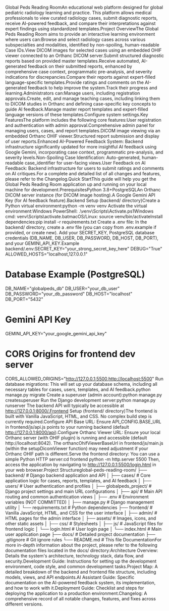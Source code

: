Global Peds Reading RoomAn educational web platform designed for global pediatric radiology learning and practice. This platform allows medical professionals to view curated radiology cases, submit diagnostic reports, receive AI-powered feedback, and compare their interpretations against expert findings using standardized templates.Project OverviewThe Global Peds Reading Room aims to provide an interactive learning environment where users can:Browse and select radiology cases across various subspecialties and modalities, identified by non-spoiling, human-readable Case IDs.View DICOM images for selected cases using an embedded OHIF viewer connected to an Orthanc DICOM server.Submit structured diagnostic reports based on provided master templates.Receive automated, AI-generated feedback on their submitted reports, enhanced by comprehensive case context, programmatic pre-analysis, and severity indications for discrepancies.Compare their reports against expert-filled language-specific templates.Provide ratings and comments on the AI-generated feedback to help improve the system.Track their progress and learning.Administrators can:Manage users, including registration approvals.Create, edit, and manage teaching cases, including linking them to DICOM studies in Orthanc and defining case-specific key concepts to guide AI feedback.Manage master report templates and expert-filled language versions of these templates.Configure system settings.Key FeaturesThe platform includes the following core features:User registration and authentication with admin approval.Comprehensive admin panel for managing users, cases, and report templates.DICOM image viewing via an embedded Orthanc OHIF viewer.Structured report submission and display of user reports.Enhanced AI-Powered Feedback System: Backend infrastructure significantly updated for more insightful AI feedback using Google Gemini, incorporating case context, programmatic pre-analysis, and severity levels.Non-Spoiling Case Identification: Auto-generated, human-readable case_identifier for user-facing views.User Feedback on AI Feedback: Backend infrastructure for users to submit ratings and comments on AI critiques.For a complete and detailed list of all changes and features, please refer to the Changelog.Quick StartThis guide will help you get the Global Peds Reading Room application up and running on your local machine for development.PrerequisitesPython 3.8+PostgreSQLAn Orthanc DICOM server instance (for DICOM image hosting).A Google Gemini API Key (for AI feedback feature).Backend Setup (backend/ directory)Create a Python virtual environment:python -m venv venv
Activate the virtual environment:Windows PowerShell: .\venv\Scripts\Activate.ps1Windows cmd: venv\Scripts\activate.batmacOS/Linux: source venv/bin/activateInstall dependencies:pip install -r requirements.txt
Create a .env file: In the backend/ directory, create a .env file (you can copy from .env.example if provided, or create new). Add your SECRET_KEY, PostgreSQL database credentials (DB_NAME, DB_USER, DB_PASSWORD, DB_HOST, DB_PORT), and your GEMINI_API_KEY.Example backend/.env:SECRET_KEY="your_strong_secret_key_here"
DEBUG="True"
ALLOWED_HOSTS="localhost,127.0.0.1"
# Database Example (PostgreSQL)
DB_NAME="globalpeds_db"
DB_USER="your_db_user"
DB_PASSWORD="your_db_password"
DB_HOST="localhost"
DB_PORT="5432"
# Gemini API Key
GEMINI_API_KEY="your_google_gemini_api_key"
# CORS Origins for frontend dev server
CORS_ALLOWED_ORIGINS="http://127.0.0.1:5500,http://localhost:5500" 
Run database migrations: This will set up your database schema, including all necessary tables for cases, users, templates, and AI feedback.python manage.py migrate
Create a superuser (admin account):python manage.py createsuperuser
Run the Django development server:python manage.py runserver
The backend API will typically be accessible at http://127.0.0.1:8000/.Frontend Setup (frontend/ directory)The frontend is built with Vanilla JavaScript, HTML, and CSS. No complex build step is currently required.Configure API Base URL: Ensure API_CONFIG.BASE_URL in frontend/js/api.js points to your running backend (default http://127.0.0.1:8000/api).Configure Orthanc Viewer URL: Ensure your local Orthanc server (with OHIF plugin) is running and accessible (default http://localhost:8042). The orthancOhifViewerBaseUrl in frontend/js/main.js (within the setupDicomViewer function) may need adjustment if your Orthanc OHIF path is different.Serve the frontend directory: You can use a simple Python HTTP server:cd frontend
python -m http.server 5500
Then, access the application by navigating to http://127.0.0.1:5500/login.html in your web browser.Project Structureglobal-peds-reading-room/
├── backend/                  # Django backend application and API
│   ├── cases/                # Core application logic for cases, reports, templates, and AI feedback
│   ├── users/                # User authentication and profiles
│   ├── globalpeds_project/   # Django project settings and main URL configurations
│   ├── api/                  # Main API routing and common authentication views
│   ├── .env                  # Environment variables (NOT COMMITTED)
│   ├── manage.py             # Django management utility
│   └── requirements.txt      # Python dependencies
├── frontend/                 # Vanilla JavaScript, HTML, and CSS for the user interface
│   ├── admin/                # HTML pages for the admin interface
│   ├── assets/               # Images, icons, and other static assets
│   ├── css/                  # Stylesheets
│   ├── js/                   # JavaScript files for frontend logic
│   └── login.html            # User login page
│   └── index.html            # Main user application page
├── docs/                     # Detailed project documentation
├── .gitignore                # Git ignore rules
└── README.md                 # This file
DocumentationFor more in-depth information about the project, please refer to the following documentation files located in the docs/ directory:Architecture Overview: Details the system's architecture, technology stack, data flow, and security.Development Guide: Instructions for setting up the development environment, code style, and common development tasks.Project Map: A detailed breakdown of the backend and frontend file structure, including models, views, and API endpoints.AI Assistant Guide: Specific documentation on the AI-powered feedback system, its implementation, and how to work with it.Deployment Guide: Checklist and steps for deploying the application to a production environment.Changelog: A comprehensive record of all notable changes, features, and fixes across different versions.